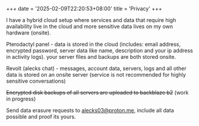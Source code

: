 +++
date = '2025-02-09T22:20:53+08:00'
title = 'Privacy'
+++

I have a hybrid cloud setup where services and data that require high availability live in the cloud and more sensitive data lives on my own hardware (onsite).

Pterodactyl panel - data is stored in the cloud (includes: email address, encrypted password, server data like name, description and your ip address in activity logs). your server files and backups are both stored onsite.

Revolt (alecks chat) - messages, account data, servers, logs and all other data is stored on an onsite server (service is not recommended for highly sensitive conversations)

~~Encrypted disk backups of all servers are uploaded to backblaze b2~~ (work in progress)

Send data erasure requests to alecks03@proton.me, include all data possible and proof its yours.